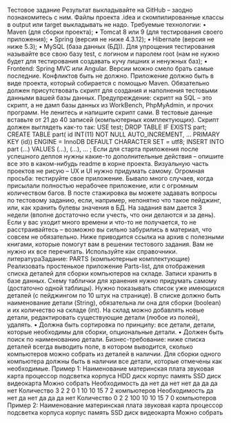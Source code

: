 Тестовое задание
Результат выкладывайте на GitHub – заодно познакомитесь с ним.
Файлы проекта .idea и скомпилированные классы в output или target выкладывать не
надо.
Требуемые технологии:
•
Maven (для сборки проекта);
•
Tomcat 8 или 9 (для тестирования своего приложения);
•
Spring (версия не ниже 4.3.12);
•
Hibernate (версия не ниже 5.3);
•
MySQL (база данных (БД)). Для упрощения тестирования называйте все свою базу
test, с логином и паролем root (нам не нужно будет для тестирования создавать кучу лишних и
ненужных баз);
•
Frontend: Spring MVC или Angular.
Версии можно смело брать самые последние. Конфликтов быть не должно.
Приложение должно быть в виде проекта, который собирается с помощью Maven.
Обязательно должен присутствовать скрипт для создания и наполнения тестовыми данными
вашей базы данных. Предупреждение: скрипт на SQL – это скрипт, а не дамп базы данных
из WorkBench, PhpMyAdmin, и прочих программ. Не ленитесь и напишите скрипт сами. В
тестовые данные вставьте от 21 до 40 записей (компьютерных комплектующих).
Скрипт должен выглядеть как-то так:
USE test;
DROP TABLE IF EXISTS part;
CREATE TABLE part(
id INT(11) NOT NULL AUTO_INCREMENT,
...
PRIMARY KEY (id))
ENGINE = InnoDB
DEFAULT CHARACTER SET = utf8;
INSERT INTO part (...) VALUES (...),
(...),
...
;
Если для старта приложения после успешного деплоя нужны какие-то дополнительные
действия – опишите все это в каком-нибудь readme в корне проекта.
Визуальную часть проектов не рисую – UX и UI нужно придумать самому.
Огромная просьба: тестируйте свое приложение. Бывало много случаев, когда присылали
полностью нерабочее приложение, или с огромным количеством багов.
В посте стажировка вы можете задавать вопросы по тестовому заданию, если, например,
непонятно что такое пейджинг, или, как хранить булевы значения в БД. На задания вам дается
3 недели (вполне достаточно если учесть, что они делаются и за день). Если у вас уходит
много времени и что-то не получается, то не расстраивайтесь – возможно вы сильно
забурились в материал, что совсем не обязательно.
Ниже приводится ссылка на архив с полезными книгами, которые помогут вам в решении
тестового задания. Вам не нужно их все перечитать. Используйте как справочники.
литератураЗадание: PARTS (компьютерные комплектующие)
Реализовать простенькое приложение Parts-list, для отображения списка деталей для
сборки компьютеров на складе. Записи хранить в базе данных. Схему таблички для хранения
нужно придумать самому (достаточно одной таблицы).
Нужно показывать список уже имеющихся деталей (с пейджингом по 10 штук на
странице). В списке должно быть наименование детали (String), обязательна ли она для сборки
(boolean) и их количество на складе (int). На склад можно добавлять новые детали,
редактировать существующие детали (любое из полей), удалять.
• Должна быть сортировка по принципу:
все детали, детали, которые необходимы для сборки, опциональные детали.
•
Должен быть поиск по наименованию детали.
Бизнес-требование: ниже списка деталей всегда выводить поле, в котором выводится,
сколько компьютеров можно собрать из деталей в наличии. Для сборки одного компьютера
должны быть в наличии все детали, которые отмечены как необходимые.
Пример 1:
Наименование
материнская плата
звуковая карта
процессор
подсветка корпуса
HDD диск
корпус
память
SSD диск
видеокарта
Можно собрать
Необходимость
да
нет
да
нет
нет
да
да
да
нет Количество
3
2
2
0
1
10
10
15
7
2 компьютеров
Необходимость
да
нет
да
нет
да
да
да
нет Количество
0
2
2
100
10
10
15
7
0 компьютеров
Пример 2:
Наименование
материнская плата
звуковая карта
процессор
подсветка корпуса
корпус
память
SSD диск
видеокарта
Можно собрать
